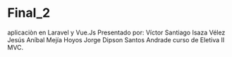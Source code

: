 # Final_2
 aplicaciòn en Laravel y Vue.Js
    Presentado por:
Víctor Santiago Isaza Vélez 
Jesús Aníbal Mejía Hoyos 
Jorge Dipson Santos Andrade
 curso de Eletiva II MVC.
